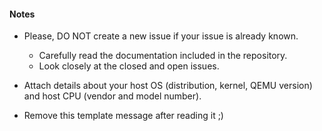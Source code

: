 #### Notes

- Please, DO NOT create a new issue if your issue is already known.
  - Carefully read the documentation included in the repository.
  - Look closely at the closed and open issues.

- Attach details about your host OS (distribution, kernel, QEMU version) and
  host CPU (vendor and model number).

- Remove this template message after reading it ;)
